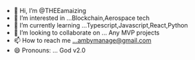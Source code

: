 - 👋 Hi, I’m @THEEamaizing
- 👀 I’m interested in ...Blockchain,Aerospace tech 
- 🌱 I’m currently learning ...Typescript,Javascript,React,Python
- 💞️ I’m looking to collaborate on ... Any MVP projects 
- 📫 How to reach me ...ambymanage@gmail.com
- 😄 Pronouns: ... God v2.0


<!---
THEEamaizing/THEEamaizing is a ✨ special ✨ repository because its `README.md` (this file) appears on your GitHub profile.
You can click the Preview link to take a look at your changes.
--->

